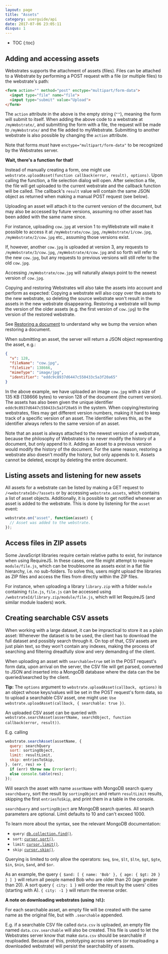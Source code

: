```yaml
---
layout: page
title: "Assets"
category: userguide/api
date: 2017-07-06 23:05:11
disqus: 1
---
```


* TOC
{:toc}

## Adding and accessing assets

Webstrates supports the attachment of assets (files). Files can be attached to a Webstrate by
performing a POST request with a file (or multiple files) to the webstrate's path:

```html
<form action="" method="post" enctype="multipart/form-data">
  <input type="file" name="file">
  <input type="submit" value="Upload">
</form>
```

The `action` attribute in the above is the empty string (`""`), meaning the form will submit to
itself. When adding the above code to a webstrate at `/myWebstrate/`, and submitting the form with a
file, the request will be made to `/myWebstrate/` and the file added to myWebstrate. Submitting to
another webstrate is also possible by changing the `action` attribute.

Note that forms *must* have `enctype="multipart/form-data"` to be recognized by the Webstrates
server.

<div class="info box">
  <strong>Wait, there's a function for that!</strong>
  <p>Instead of manually creating a form, one might use
  <code>webstrate.uploadAsset(function callback(error, result), options)</code>.
  Upon calling the function, a file selection dialog will open. After selection a
  file, the file will get uploaded to the current webstrate and the callback function will be
  called. The callback's <code>result</code> value will contain the same JSON object as returned
  when making a manual POST request (see below).</p>
</div>

Uploading an asset will attach it to the current version of the document, but may also be accessed
by future versions, assuming no other asset has been added with the same name since.

For instance,
uploading `cow.jpg` at version 1 to myWebstrate will make it possible to access it at
`/myWebstrate/cow.jpg`, `/myWebstrate/1/cow.jpg`, `/myWebstrate/2/cow.jpg` etc., assuming those
versions exist.

If, however, another `cow.jpg` is uploaded at version 3, any requests to
`/myWebstrate/3/cow.jpg`, `/myWebstrate/4/cow.jpg` and so forth will refer to the new `cow.jpg`, but
any requests to previous versions will still refer to the old `cow.jpg`.

Accessing
`/myWebstrate/cow.jpg` will naturally always point to the newest version of `cow.jpg`.

Copying and restoring Webstrates will also take the assets into account and perform as expected:
Copying a webstrate will also copy over the assets to the new webstrate, so deleting the source
webstrate won't result in the assets in the new webstrate disappearing. Restoring a webstrate will
bump the version of the older assets (e.g. the first version of `cow.jpg`) to the version of the
restored webstrate.

<div class="info box">
  <p>See <a href="/userguide/versioning.html#restoring-a-document">Restoring a document</a> to
   understand why we bump the version when restoring a document.</p>
</div>

When submitting an asset, the server will return a JSON object representing the asset, e.g.:

```json
{
  "v": 128,
  "fileName": "cow.jpg",
  "fileSize": 138666,
  "mimeType": "image/jpg",
  "identifier": "eddc9c8937d6447c550433c5a3f20a65"
}
```

In the above example, we have uploaded an image `cow.jpg` with a size of 135 KB (138666 bytes) to
version 128 of the document (the current version). The assets has also been given the unique
identifier `eddc9c8937d6447c550433c5a3f20a65` in the system. When copying/restoring webstrates,
files may get different version numbers, making it hard to keep track of a specific version of an
asset. The identifier solves this, as the identifier always refers to the same version of an asset.

Note that an asset is always attached to the newest version of a webstrate, because the philosophy
of Webstrates is to never modify the history of a document, but only append to it. Adding an asset
to a previous version would modify the history of the document. For the same reason, restoring a
webstrate also doesn't modify the history, but only appends to it. Assets cannot be deleted, except
by deleting the entire document.

## Listing assets and listening for new assets

All assets for a webstrate can be listed by making a GET request to `/<webstrateId>/?assets` or by
accessing `webstrate.assets`, which contains a list of asset objects. Additionally, it is possible
to get notified whenever an asset is added to the webstrate. This is done by listening for the
`asset` event:

```javascript
webstrate.on("asset", function(asset) {
  // Asset was added to the webstrate.
});
```

## Access files in ZIP assets

Some JavaScript libraries require certain relative paths to exist, for instance when using
RequireJS. In these cases, one file might attempt to require `module/file.js`, which can be
troublesome as assets exist in a flat file hierarchy, i.e. no sub-folders. To solve this, users
might upload the libraries as ZIP files and access the files from directly within the ZIP files.

For instance, when uploading a library `library.zip` with a folder `module` containing `file.js`,
`file.js` can be accessed using `/webstrateId/library.zip/module/file.js`, which will let RequireJS
(and similar module loaders) work.

## Creating searchable CSV assets

When working with a large dataset, it can be impractical to store it as a plain asset: Whenever the
dataset is to be used, the client has to download the full dataset and possibly search through it.
On top of that, CSV assets are just plain text, so they won't contain any indexes, making the
process of searching and filtering dreadfully slow and very demanding of the client.

When uploading an asset with `searchable=true` set in the POST request's form data, upon arrival on
the server, the CSV file will get parsed, converted to JSON and inserted into a MongoDB database
where the data can the be queried/searched by the client.

<div class="info box">
  <strong>Tip:</strong> The <code>options</code> argument to
  <code>webstrate.uploadAsset(callback, options)</code> is an object whose keys/values will be set
  in the POST request's form data, so to upload a searchable CSV asset, one might use:
  <code>Use webstrate.uploadAsset(callback, { searchable: true })</code>.
</div>

An uploaded CSV asset can be queried with
`webstrate.searchAsset(assertName, searchObject, function callback(error, result))`.

E.g. calling

```javascript
webstrate.searchAsset(assetName, {
  query: searchQuery
  sort: sortingObject,
  limit: resultLimit,
  skip: entriesToSkip,
}, (err, res) => {
  if (err) throw new Error(err);
  else console.table(res);
});
```

Will search the asset with name `assetName` with MongoDB search query `searchQuery`, sort the result
by `sortingObject` and return `resultLimit` results, skipping the first `entriesToSkip`, and print
them in a table in the console.

`searchQuery` and `sortingObject` are MongoDB search queries. All search parameters are optional.
Limit defaults to 10 and can't exceed 1000.

To learn more about the syntax, see the relevant MongoDB documentation:

- `query`: [`db.collection.find()`](https://docs.mongodb.com/manual/reference/method/db.collection.find/).
- `sort`: [`cursor.sort()`](https://docs.mongodb.com/manual/reference/method/cursor.sort/).
- `limit`: [`cursor.limit()`](https://docs.mongodb.com/manual/reference/method/cursor.limit/).
- `skip`: [`cursor.skip()`](https://docs.mongodb.com/manual/reference/method/cursor.skip/).

Querying is limited to only allow the operators: `$eq`, `$ne`, `$lt`, `$lte`, `$gt`, `$gte`, `$in`, `$nin`, `$and`, and `$or`.

As an example, the query `{ $and: [ { name: 'Bob' }, { age: { $gt: 20 } } ] }` will return all
people named Bob who are older than 20 (age greater than 20). A sort query `{ city: 1 }` will order
the result by the users' cities (starting with A). `{ city: -1 }` will return the reverse order.

<div class="info box">
  <strong>A note on downloading webstrates (using <code>?dl</code>):</strong>
  <p>For each searchable asset, an empty file will be created with the same name as the original
  file, but with <code>.searchable</code> appended.</p>

  <p>E.g. if a searchable CSV file called <code>data.csv</code> is uploaded, an empty file named
  <code>data.csv.searchable</code> will also be created. This file is used to let the Webstrates
  server know that make <code>data.csv</code> should be searchable if reuploaded. Because of this,
  prototyping across servers (or reuploading a downloaded webstrate) will persist the searchability
  of assets.</p>
</div>
